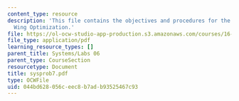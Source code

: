 ```yaml
---
content_type: resource
description: 'This file contains the objectives and procedures for the topic: Detailed
  Wing Optimization.'
file: https://ol-ocw-studio-app-production.s3.amazonaws.com/courses/16-01-unified-engineering-i-ii-iii-iv-fall-2005-spring-2006/044bd628056ceec8b7adb93525467c93_sysprob7.pdf
file_type: application/pdf
learning_resource_types: []
parent_title: Systems/Labs 06
parent_type: CourseSection
resourcetype: Document
title: sysprob7.pdf
type: OCWFile
uid: 044bd628-056c-eec8-b7ad-b93525467c93
---
```

